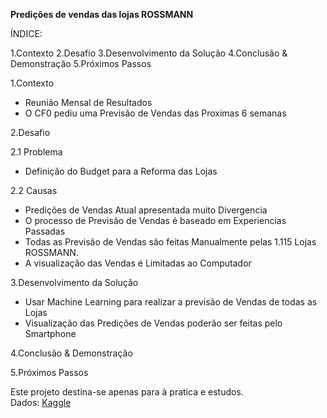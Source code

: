 
<b>Predições de vendas das lojas ROSSMANN</b>

ÍNDICE:

1.Contexto 
2.Desafio
3.Desenvolvimento da Solução
4.Conclusão & Demonstração 
5.Próximos Passos


1.Contexto

- Reunião Mensal de Resultados
- O CF0 pediu uma Previsão de Vendas das Proximas 6 semanas

2.Desafio

2.1 Problema

- Definição do Budget para a Reforma das Lojas

2.2 Causas

- Predições de Vendas Atual apresentada muito Divergencia
- O processo de Previsão de Vendas é baseado em Experiencias Passadas
- Todas as Previsão de Vendas são feitas Manualmente pelas 1.115 Lojas ROSSMANN.
- A visualização das Vendas é Limitadas ao Computador


3.Desenvolvimento da Solução
- Usar Machine Learning para realizar a previsão de Vendas de todas as Lojas 
- Visualização das Predições de Vendas poderão ser feitas pelo Smartphone

4.Conclusão & Demonstração 

5.Próximos Passos




Este projeto destina-se apenas para à pratica e estudos.  
Dados: [Kaggle](https://www.kaggle.com/competitions/rossmann-store-sales/data)
